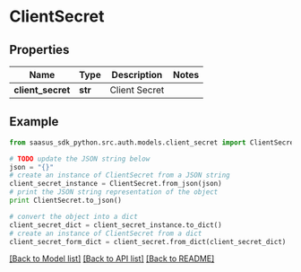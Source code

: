# ClientSecret


## Properties
Name | Type | Description | Notes
------------ | ------------- | ------------- | -------------
**client_secret** | **str** | Client Secret | 

## Example

```python
from saasus_sdk_python.src.auth.models.client_secret import ClientSecret

# TODO update the JSON string below
json = "{}"
# create an instance of ClientSecret from a JSON string
client_secret_instance = ClientSecret.from_json(json)
# print the JSON string representation of the object
print ClientSecret.to_json()

# convert the object into a dict
client_secret_dict = client_secret_instance.to_dict()
# create an instance of ClientSecret from a dict
client_secret_form_dict = client_secret.from_dict(client_secret_dict)
```
[[Back to Model list]](../README.md#documentation-for-models) [[Back to API list]](../README.md#documentation-for-api-endpoints) [[Back to README]](../README.md)



